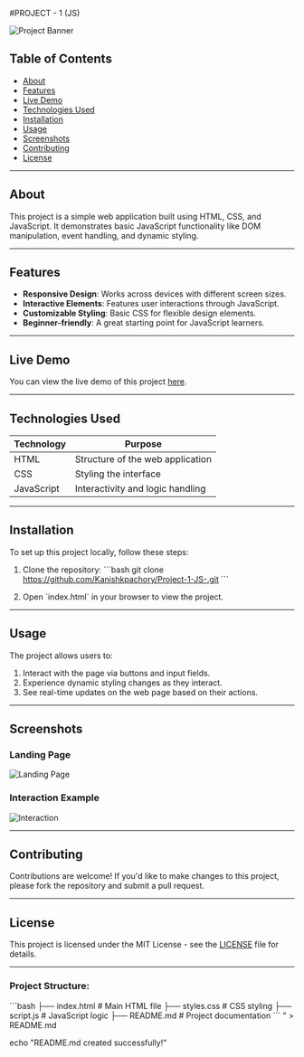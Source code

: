 #PROJECT - 1 (JS)

![Project Banner](https://via.placeholder.com/800x300?text=Project+1+JS)

## Table of Contents
- [About](#about)
- [Features](#features)
- [Live Demo](#live-demo)
- [Technologies Used](#technologies-used)
- [Installation](#installation)
- [Usage](#usage)
- [Screenshots](#screenshots)
- [Contributing](#contributing)
- [License](#license)

---

## About
This project is a simple web application built using HTML, CSS, and JavaScript. It demonstrates basic JavaScript functionality like DOM manipulation, event handling, and dynamic styling.

---

## Features
- **Responsive Design**: Works across devices with different screen sizes.
- **Interactive Elements**: Features user interactions through JavaScript.
- **Customizable Styling**: Basic CSS for flexible design elements.
- **Beginner-friendly**: A great starting point for JavaScript learners.

---

## Live Demo
You can view the live demo of this project [here](#).

---

## Technologies Used
| Technology  | Purpose                           |
|-------------|-----------------------------------|
| HTML        | Structure of the web application  |
| CSS         | Styling the interface             |
| JavaScript  | Interactivity and logic handling  |

---

## Installation
To set up this project locally, follow these steps:

1. Clone the repository:
   \`\`\`bash
   git clone https://github.com/Kanishkpachory/Project-1-JS-.git
   \`\`\`

2. Open \`index.html\` in your browser to view the project.

---

## Usage
The project allows users to:
1. Interact with the page via buttons and input fields.
2. Experience dynamic styling changes as they interact.
3. See real-time updates on the web page based on their actions.

---

## Screenshots
### Landing Page
![Landing Page](https://via.placeholder.com/600x400?text=Landing+Page)

### Interaction Example
![Interaction](https://via.placeholder.com/600x400?text=User+Interaction)

---

## Contributing
Contributions are welcome! If you'd like to make changes to this project, please fork the repository and submit a pull request.

---

## License
This project is licensed under the MIT License - see the [LICENSE](LICENSE) file for details.

---

### Project Structure:
\`\`\`bash
├── index.html         # Main HTML file
├── styles.css         # CSS styling
├── script.js          # JavaScript logic
├── README.md          # Project documentation
\`\`\`
" > README.md

echo "README.md created successfully!"
